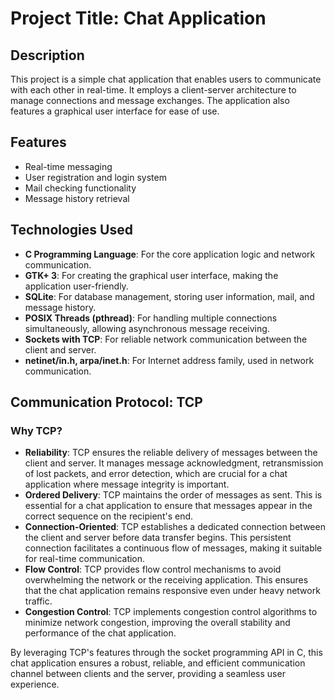 # Project Title: Chat Application

## Description
This project is a simple chat application that enables users to communicate with each other in real-time. It employs a client-server architecture to manage connections and message exchanges. The application also features a graphical user interface for ease of use.

## Features
- Real-time messaging
- User registration and login system
- Mail checking functionality
- Message history retrieval

## Technologies Used
- **C Programming Language**: For the core application logic and network communication.
- **GTK+ 3**: For creating the graphical user interface, making the application user-friendly.
- **SQLite**: For database management, storing user information, mail, and message history.
- **POSIX Threads (pthread)**: For handling multiple connections simultaneously, allowing asynchronous message receiving.
- **Sockets with TCP**: For reliable network communication between the client and server.
- **netinet/in.h, arpa/inet.h**: For Internet address family, used in network communication.

## Communication Protocol: TCP

### Why TCP?
- **Reliability**: TCP ensures the reliable delivery of messages between the client and server. It manages message acknowledgment, retransmission of lost packets, and error detection, which are crucial for a chat application where message integrity is important.
- **Ordered Delivery**: TCP maintains the order of messages as sent. This is essential for a chat application to ensure that messages appear in the correct sequence on the recipient's end.
- **Connection-Oriented**: TCP establishes a dedicated connection between the client and server before data transfer begins. This persistent connection facilitates a continuous flow of messages, making it suitable for real-time communication.
- **Flow Control**: TCP provides flow control mechanisms to avoid overwhelming the network or the receiving application. This ensures that the chat application remains responsive even under heavy network traffic.
- **Congestion Control**: TCP implements congestion control algorithms to minimize network congestion, improving the overall stability and performance of the chat application.

By leveraging TCP's features through the socket programming API in C, this chat application ensures a robust, reliable, and efficient communication channel between clients and the server, providing a seamless user experience.

